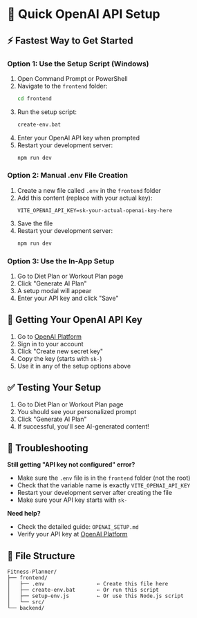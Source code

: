 # 🚀 Quick OpenAI API Setup

## ⚡ Fastest Way to Get Started

### Option 1: Use the Setup Script (Windows)
1. Open Command Prompt or PowerShell
2. Navigate to the `frontend` folder:
   ```bash
   cd frontend
   ```
3. Run the setup script:
   ```bash
   create-env.bat
   ```
4. Enter your OpenAI API key when prompted
5. Restart your development server:
   ```bash
   npm run dev
   ```

### Option 2: Manual .env File Creation
1. Create a new file called `.env` in the `frontend` folder
2. Add this content (replace with your actual key):
   ```env
   VITE_OPENAI_API_KEY=sk-your-actual-openai-key-here
   ```
3. Save the file
4. Restart your development server:
   ```bash
   npm run dev
   ```

### Option 3: Use the In-App Setup
1. Go to Diet Plan or Workout Plan page
2. Click "Generate AI Plan"
3. A setup modal will appear
4. Enter your API key and click "Save"

## 🔑 Getting Your OpenAI API Key

1. Go to [OpenAI Platform](https://platform.openai.com/api-keys)
2. Sign in to your account
3. Click "Create new secret key"
4. Copy the key (starts with `sk-`)
5. Use it in any of the setup options above

## ✅ Testing Your Setup

1. Go to Diet Plan or Workout Plan page
2. You should see your personalized prompt
3. Click "Generate AI Plan"
4. If successful, you'll see AI-generated content!

## 🚨 Troubleshooting

**Still getting "API key not configured" error?**
- Make sure the `.env` file is in the `frontend` folder (not the root)
- Check that the variable name is exactly `VITE_OPENAI_API_KEY`
- Restart your development server after creating the file
- Make sure your API key starts with `sk-`

**Need help?**
- Check the detailed guide: `OPENAI_SETUP.md`
- Verify your API key at [OpenAI Platform](https://platform.openai.com/api-keys)

## 📁 File Structure
```
Fitness-Planner/
├── frontend/
│   ├── .env                 ← Create this file here
│   ├── create-env.bat       ← Or run this script
│   ├── setup-env.js         ← Or use this Node.js script
│   └── src/
└── backend/
``` 